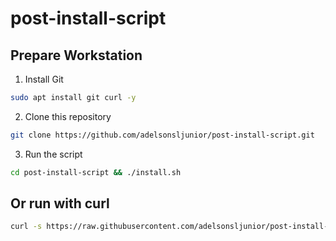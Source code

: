 # post-install-script

## Prepare Workstation

1. Install Git

~~~bash
sudo apt install git curl -y
~~~

2. Clone this repository

~~~bash
git clone https://github.com/adelsonsljunior/post-install-script.git
~~~

3. Run the script

~~~bash
cd post-install-script && ./install.sh
~~~

## Or run with curl

~~~bash
curl -s https://raw.githubusercontent.com/adelsonsljunior/post-install-script/main/install.sh | bash
~~~

